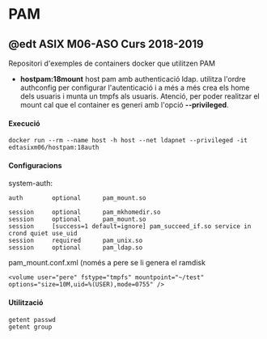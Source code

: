 # PAM
## @edt ASIX M06-ASO Curs 2018-2019

Repositori d'exemples de containers docker que utilitzen PAM

 * **hostpam:18mount** host pam amb authenticació ldap. utilitza l'ordre authconfig per
configurar l'autenticació i a més a més crea els home dels usuaris i munta un tmpfs als usuaris.
Atenció, per poder realitzar el mount cal que el container es generi amb l'opció **--privileged**.

#### Execució

```
docker run --rm --name host -h host --net ldapnet --privileged -it edtasixm06/hostpam:18auth
```

#### Configuracions

system-auth:
```
auth        optional      pam_mount.so

session     optional      pam_mkhomedir.so
session     optional      pam_mount.so 
session     [success=1 default=ignore] pam_succeed_if.so service in crond quiet use_uid
session     required      pam_unix.so
session     optional      pam_ldap.so
```

pam_mount.conf.xml (només a pere se li genera el  ramdisk
```
<volume user="pere" fstype="tmpfs" mountpoint="~/test" options="size=10M,uid=%(USER),mode=0755" />
```


#### Utilització

```
getent passwd
getent group



```

